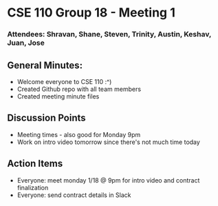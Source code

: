 # CSE 110 Group 18 - Meeting 1

### Attendees: Shravan, Shane, Steven, Trinity, Austin, Keshav, Juan, Jose

## General Minutes:
* Welcome everyone to CSE 110 :^)
* Created Github repo with all team members
* Created meeting minute files

## Discussion Points
* Meeting times - also good for Monday 9pm
* Work on intro video tomorrow since there's not much time today

## Action Items
* Everyone: meet monday 1/18 @ 9pm for intro video and contract finalization
* Everyone: send contract details in Slack 
